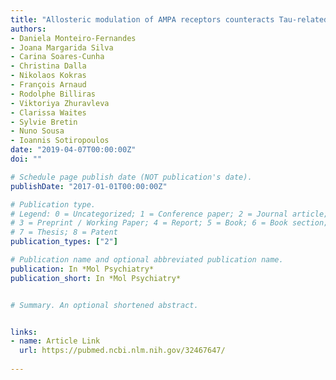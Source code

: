 ```yaml
---
title: "Allosteric modulation of AMPA receptors counteracts Tau-related excitotoxic synaptic signaling and memory deficits in stress- and Aβ-evoked hippocampal pathology. "
authors:
- Daniela Monteiro-Fernandes
- Joana Margarida Silva
- Carina Soares-Cunha
- Christina Dalla
- Nikolaos Kokras
- François Arnaud
- Rodolphe Billiras
- Viktoriya Zhuravleva
- Clarissa Waites
- Sylvie Bretin
- Nuno Sousa
- Ioannis Sotiropoulos
date: "2019-04-07T00:00:00Z"
doi: ""

# Schedule page publish date (NOT publication's date).
publishDate: "2017-01-01T00:00:00Z"

# Publication type.
# Legend: 0 = Uncategorized; 1 = Conference paper; 2 = Journal article;
# 3 = Preprint / Working Paper; 4 = Report; 5 = Book; 6 = Book section;
# 7 = Thesis; 8 = Patent
publication_types: ["2"]

# Publication name and optional abbreviated publication name.
publication: In *Mol Psychiatry*
publication_short: In *Mol Psychiatry*


# Summary. An optional shortened abstract.


links:
- name: Article Link
  url: https://pubmed.ncbi.nlm.nih.gov/32467647/
  
---
```

